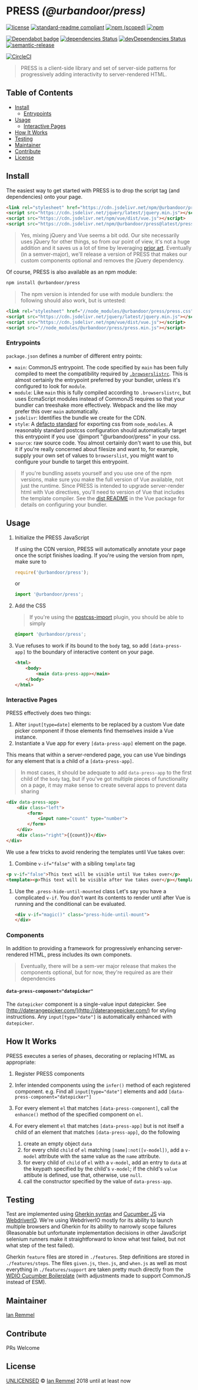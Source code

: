 # PRESS _(@urbandoor/press)_

[![license](https://img.shields.io/github/license/urbandoor/press.svg)](https://github.com/urbandoor/press/blob/master/LICENSE)
[![standard-readme compliant](https://img.shields.io/badge/readme%20style-standard-brightgreen.svg?style=flat-square)](https://github.com/RichardLitt/standard-readme)
[![npm (scoped)](https://img.shields.io/npm/v/@urbandoor/press.svg)](https://www.npmjs.com/package/@urbandoor/press)
[![npm](https://img.shields.io/npm/dm/@urbandoor/press.svg)](https://www.npmjs.com/package/@urbandoor/press)

[![Dependabot badge](https://img.shields.io/badge/Dependabot-active-brightgreen.svg)](https://dependabot.com/)
[![dependencies Status](https://david-dm.org/@urbandoor/press/status.svg)](https://david-dm.org/urbandoor/press)
[![devDependencies Status](https://david-dm.org/@urbandoor/press/dev-status.svg)](https://david-dm.org/urbandoor/press?type=dev)
[![semantic-release](https://img.shields.io/badge/%20%20%F0%9F%93%A6%F0%9F%9A%80-semantic--release-e10079.svg)](https://github.com/semantic-release/semantic-release)

[![CircleCI](https://circleci.com/gh/urbandoor/press.svg?style=svg)](https://circleci.com/gh/urbandoor/press)

> PRESS is a client-side library and set of server-side patterns for
> progressively adding interactivity to server-rendered HTML.

## Table of Contents

<!-- toc -->

-   [Install](#install)
    -   [Entrypoints](#entrypoints)
-   [Usage](#usage)
    -   [Interactive Pages](#interactive-pages)
-   [How It Works](#how-it-works)
-   [Testing](#testing)
-   [Maintainer](#maintainer)
-   [Contribute](#contribute)
-   [License](#license)

<!-- tocstop -->

## Install

The easiest way to get started with PRESS is to drop the script tag (and
dependencies) onto your page.

```html
<link rel="stylesheet" href="https://cdn.jsdelivr.net/npm/@urbandoor/press@latest/press.css">
<script src="https://cdn.jsdelivr.net/jquery/latest/jquery.min.js"></script>
<script src="https://cdn.jsdelivr.net/npm/vue/dist/vue.js"></script>
<script src="https://cdn.jsdelivr.net/npm/@urbandoor/press@latest/press.min.js"></script>
```

> Yes, mixing jQuery and Vue seems a bit odd. Our site necessarily uses jQuery
> for other things, so from our point of view, it's not a huge addition and it
> saves us a lot of time by leveraging
> [prior art](http://www.daterangepicker.com/). Eventually (in a semver-major),
> we'll release a version of PRESS that makes our custom components optional and
> removes the jQuery dependency.

Of course, PRESS is also available as an npm module:

```bash
npm install @urbandoor/press
```

> The npm version is intended for use with module bundlers: the following should
> also work, but is untested:

```html
<link rel="stylesheet" href="//node_modules/@urbandoor/press/press.css">
<script src="https://cdn.jsdelivr.net/jquery/latest/jquery.min.js"></script>
<script src="https://cdn.jsdelivr.net/npm/vue/dist/vue.js"></script>
<script src="//node_modules/@urbandoor/press/press.min.js"></script>
```

### Entrypoints

`package.json` defines a number of different entry points:

-   `main`: CommonJS entrypoint. The code specified by `main` has been fully
    compiled to meet the compatibility required by
    [`.browserslistrc`](./.browserslistrc). This is almost certainly the
    entrypoint preferred by your bundler, unless it's configured to look for
    `module`.
-   `module`: Like `main` this is fully compiled according to `.browserslistrc`,
    but uses EcmaScript modules instead of CommonJS requires so that your
    bundler can treeshake more effectively. Webpack and the like _may_ prefer
    this over `main` automatically.
-   `jsdelivr`: Identifies the bundle we create for the CDN.
-   `style`: A [defacto standard](https://github.com/postcss/postcss-import) for
    exporting css from `node_modules`. A reasonably standard postcss
    configuration should automatically target this entrypoint if you use
    `@import "@urbandoor/press" in your css.
-   `source`: raw source code. You almost certainly don't want to use this, but
    it if you're really concerned about filesize and want to, for example,
    supply your own set of values to `browserslist`, you might want to configure
    your bundle to target this entrypoint.

> If you're bundling assets yourself and you use one of the npm versions, make
> sure you make the full version of Vue available, not just the runtime. Since
> PRESS is intended to upgrade server-render html with Vue directives, you'll
> need to version of Vue that includes the template compiler. See the
> [dist README](https://github.com/vuejs/vue/blob/dev/dist/README.md) in the Vue
> package for details on configuring your bundler.

## Usage

1.  Initialize the PRESS JavaScript

    If using the CDN version, PRESS will automatically annotate your page once
    the script finishes loading. If you're using the version from npm, make sure
    to

    ```js
    require('@urbandoor/press');
    ```

    or

    ```js
    import '@urbandoor/press';
    ```

1.  Add the CSS

    > If you're using the
    > [postcss-import](https://github.com/postcss/postcss-import) plugin, you
    > should be able to simply

    ```css
    @import '@urbandoor/press';
    ```

1.  Vue refuses to work if its bound to the `body` tag, so add
    `[data-press-app]` to the boundary of interactive content on your page.

    ```html
    <html>
        <body>
            <main data-press-app></main>
        </body>
    </html>
    ```

### Interactive Pages

PRESS effectively does two things:

1.  Alter `input[type=date]` elements to be replaced by a custom Vue date picker
    component if those elements find themselves inside a Vue instance.
2.  Instantiate a Vue app for every `[data-press-app]` element on the page.

This means that within a server-rendered page, you can use Vue bindings for any
element that is a child of a `[data-press-app]`.

> In most cases, it should be adequate to add `data-press-app` to the first
> child of the `body` tag, but if you've got multiple pieces of functionality on
> a page, it may make sense to create several apps to prevent data sharing

```html
<div data-press-app>
    <div class="left">
        <form>
            <input name="count" type="number">
        </form>
    </div>
    <div class="right">{{count}}</div>
</div>
```

We use a few tricks to avoid rendering the templates until Vue takes over:

1.  Combine `v-if="false"` with a sibling `template` tag

```html
<p v-if="false">This text will be visible until Vue takes over</p>
<template><p>This text will be visible after Vue takes over</p></template>
```

1.  Use the `.press-hide-until-mounted` class Let's say you have a complicated
    `v-if`. You don't want its contents to render until after Vue is running and
    the conditional can be evaluated.

    ```html
    <div v-if="magic()" class="press-hide-until-mount">
    </div>
    ```

### Components

In addition to providing a framework for progressively enhancing server-rendered
HTML, press includes its own componets.

> Eventually, there will be a sem-ver major release that makes the components
> optional, but for now, they're required as are their dependencies

#### `data-press-component="datepicker"`

The `datepicker` component is a single-value input datepicker. See
[http://daterangepicker.com/](http://daterangepicker.com/) for styling
instructions. Any `input[type="date"]` is automatically enhanced with
`datepicker`.

## How It Works

PRESS executes a series of phases, decorating or replacing HTML as appropriate:

1.  Register PRESS components
1.  Infer intended components using the `infer()` method of each registered
    component. e.g. Find all `input[type="date"]` elements and add
    `[data-press-component="datepicker"]`
1.  For every element `el` that matches `[data-press-component]`, call the
    `enhance()` method of the specified component on `el`.
1.  For every element `el` that matches `[data-press-app]` but is not itself a
    child of an element that matches `[data-press-app]`, do the following

    1.  create an empty object `data`
    1.  for every child `child` of `el` matching `[name]:not([v-model])`, add a
        `v-model` attribute with the same value as the `name` attribute.
    1.  for every child of `child` of `el` with a `v-model`, add an entry to
        `data` at the keypath specified by the child's `v-model`; if the child's
        `value` attibute is defined, use that, otherwise, use `null`.
    1.  call the constructor specified by the value of `data-press-app`.

## Testing

Test are implemented using [Gherkin syntax](https://docs.cucumber.io/gherkin/)
and [Cucumber JS](https://github.com/cucumber/cucumber-js) via
[WebdriverIO](http://webdriver.io/). We're using WebdriverIO mostly for its
ability to launch multiple browsers and Gherkin for its ability to narrowly
scope failures (Reasonable but unfortunate implementation decisions in other
JavaScript selenium runners make it straightforward to know what test failed,
but not what step of the test failed).

Gherkin `feature` files are stored in `./features`. Step definitions are stored
in `./features/steps`. The files `given.js`, `then.js`, and `when.js` as well as
most everything in `./features/support` are taken pretty much directly from the
[WDIO Cucumber Boilerplate](https://github.com/webdriverio/cucumber-boilerplate)
(with adjustments made to support CommonJS instead of ESM).

## Maintainer

[Ian Remmel](https://github.com/ianwremmel)

## Contribute

PRs Welcome

## License

[UNLICENSED](LICENSE) &copy; [Ian Remmel](https://github.com/ianwremmel) 2018
until at least now
